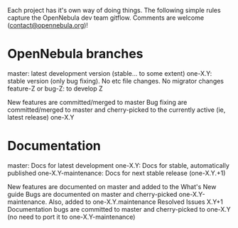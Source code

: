 Each project has it's own way of doing things. The following simple rules capture the OpenNebula dev team gitflow. Comments are welcome (contact@opennebula.org)!

OpenNebula branches
===================

master: latest development version (stable... to some extent)
one-X.Y: stable version (only bug fixing). No etc file changes. No migrator changes
feature-Z or bug-Z: to develop Z

New features are committed/merged to master
Bug fixing are committed/merged to master and cherry-picked to the currently active (ie, latest release) one-X.Y

Documentation
=============

master: Docs for latest development
one-X.Y: Docs for stable, automatically published
one-X.Y-maintenance: Docs for next stable release (one-X.Y.+1)

New features are documented on master and added to the What's New guide
Bugs are documented on master and cherry-picked one-X.Y-maintenance. Also, added to one-X.Y.maintenance Resolved Issues X.Y+1
Documentation bugs are committed to master and cherry-picked to one-X.Y (no need to port it to one-X.Y-maintenance)
